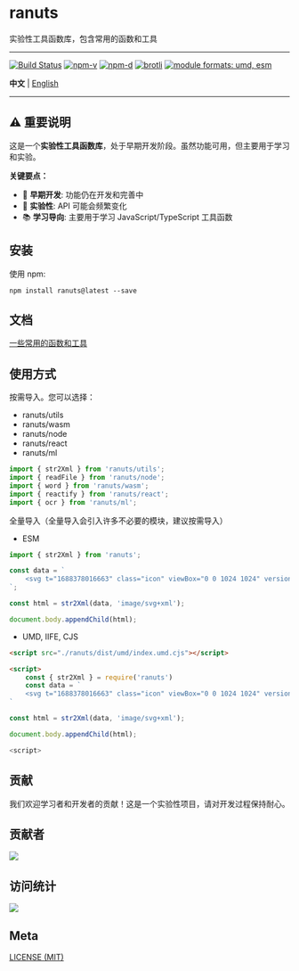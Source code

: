 # ranuts

实验性工具函数库，包含常用的函数和工具

---

<a href="https://github.com/chaxus/ran"><img src="https://img.shields.io/github/actions/workflow/status/chaxus/ran/ci.yml" alt="Build Status"></a>
<a href="https://github.com/chaxus/ran"><img src="https://img.shields.io/npm/v/ranuts.svg" alt="npm-v"></a>
<a href="https://github.com/chaxus/ran"><img src="https://img.shields.io/npm/dt/ranuts.svg" alt="npm-d"></a>
<a href="https://github.com/chaxus/ran"><img src="https://img.badgesize.io/https:/unpkg.com/ranuts/dist/index.js?label=brotli&compression=brotli" alt="brotli"></a>
<a href="https://github.com/chaxus/ran"><img src="https://img.shields.io/badge/module%20formats-umd%2C%20esm-green.svg" alt="module formats: umd, esm"></a>

**中文** | [English](./readme.md)

---

## ⚠️ 重要说明

这是一个**实验性工具函数库**，处于早期开发阶段。虽然功能可用，但主要用于学习和实验。

**关键要点：**
- 🚧 **早期开发**: 功能仍在开发和完善中
- 🧪 **实验性**: API 可能会频繁变化
- 📚 **学习导向**: 主要用于学习 JavaScript/TypeScript 工具函数

## 安装

使用 npm:

```console
npm install ranuts@latest --save
```

## 文档

[一些常用的函数和工具](https://chaxus.github.io/ran/cn/src/ranuts/)

## 使用方式

按需导入。您可以选择：

- ranuts/utils
- ranuts/wasm
- ranuts/node
- ranuts/react
- ranuts/ml

```js
import { str2Xml } from 'ranuts/utils';
import { readFile } from 'ranuts/node';
import { word } from 'ranuts/wasm';
import { reactify } from 'ranuts/react';
import { ocr } from 'ranuts/ml';
```

全量导入（全量导入会引入许多不必要的模块，建议按需导入）

- ESM

```js
import { str2Xml } from 'ranuts';

const data = `
    <svg t="1688378016663" class="icon" viewBox="0 0 1024 1024" version="1.1" xmlns="http://www.w3.org/2000/svg" p-id="2608" width="128" height="128"><path d="M568 515.008l254.016-255.008q12-11.008 12-27.488t-11.488-28-28-11.488-27.488 12l-255.008 254.016-255.008-254.016q-11.008-12-27.488-12t-28 11.488-11.488 28 12 27.488l254.016 255.008-254.016 255.008q-12 11.008-12 27.488t11.488 28 28 11.488 27.488-12l255.008-255.008 255.008 255.008q11.008 12 27.488 12t28-11.488 11.488-28-12-27.488z" p-id="2609" ></path></svg>
`;

const html = str2Xml(data, 'image/svg+xml');

document.body.appendChild(html);
```

- UMD, IIFE, CJS

```html
<script src="./ranuts/dist/umd/index.umd.cjs"></script>

<script>
    const { str2Xml } = require('ranuts')
    const data = `
    <svg t="1688378016663" class="icon" viewBox="0 0 1024 1024" version="1.1" xmlns="http://www.w3.org/2000/svg" p-id="2608" width="128" height="128"><path d="M568 515.008l254.016-255.008q12-11.008 12-27.488t-11.488-28-28-11.488-27.488 12l-255.008 254.016-255.008-254.016q-11.008-12-27.488-12t-28 11.488-11.488 28 12 27.488l254.016 255.008-254.016 255.008q-12 11.008-12 27.488t11.488 28 28 11.488 27.488-12l255.008-255.008 255.008 255.008q11.008 12 27.488 12t28-11.488 11.488-28-12-27.488z" p-id="2609" ></path></svg>
`

const html = str2Xml(data, 'image/svg+xml');

document.body.appendChild(html);

<script>
```

## 贡献

我们欢迎学习者和开发者的贡献！这是一个实验性项目，请对开发过程保持耐心。

## 贡献者

<a href="https://github.com/chaxus/ran/graphs/contributors">
  <img src="https://contrib.rocks/image?repo=chaxus/ran" />
</a>

## 访问统计

![](http://profile-counter.glitch.me/chaxus-ranuts/count.svg)

## Meta

[LICENSE (MIT)](/LICENSE) 